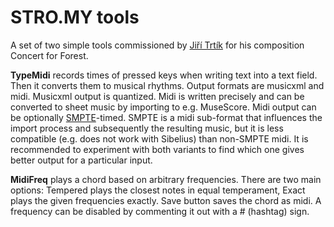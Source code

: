 # STRO.MY tools

A set of two simple tools commissioned by [Jiří Trtík](https://jiritrtik.com/) for his composition Concert for Forest.

**TypeMidi** records times of pressed keys when writing text into a text field.
Then it converts them to musical rhythms. Output formats are musicxml and midi.
Musicxml output is quantized.
Midi is written precisely and can be converted to sheet music by importing to e.g. MuseScore.
Midi output can be optionally [SMPTE](https://en.wikipedia.org/wiki/SMPTE_timecode)-timed.
SMPTE is a midi sub-format that influences the import process and subsequently the resulting music, but it is less compatible (e.g. does not work with Sibelius) than non-SMPTE midi.
It is recommended to experiment with both variants to find which one gives better output for a particular input.

**MidiFreq** plays a chord based on arbitrary frequencies.
There are two main options: Tempered plays the closest notes in equal temperament, Exact plays the given frequencies exactly.
Save button saves the chord as midi.
A frequency can be disabled by commenting it out with a # (hashtag) sign.
